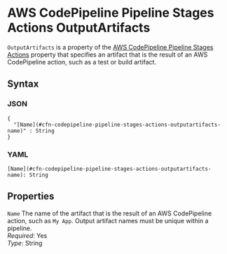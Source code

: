 # AWS CodePipeline Pipeline Stages Actions OutputArtifacts<a name="aws-properties-codepipeline-pipeline-stages-actions-outputartifacts"></a>

`OutputArtifacts` is a property of the [AWS CodePipeline Pipeline Stages Actions](aws-properties-codepipeline-pipeline-stages-actions.md) property that specifies an artifact that is the result of an AWS CodePipeline action, such as a test or build artifact\.

## Syntax<a name="w3ab2c21c14d476b5"></a>

### JSON<a name="aws-properties-codepipeline-pipeline-stages-actions-outputartifacts-syntax.json"></a>

```
{
  "[Name](#cfn-codepipeline-pipeline-stages-actions-outputartifacts-name)" : String
}
```

### YAML<a name="aws-properties-codepipeline-pipeline-stages-actions-outputartifacts-syntax.yaml"></a>

```
[Name](#cfn-codepipeline-pipeline-stages-actions-outputartifacts-name): String
```

## Properties<a name="w3ab2c21c14d476b7"></a>

`Name`  <a name="cfn-codepipeline-pipeline-stages-actions-outputartifacts-name"></a>
The name of the artifact that is the result of an AWS CodePipeline action, such as `My App`\. Output artifact names must be unique within a pipeline\.  
*Required*: Yes  
*Type*: String